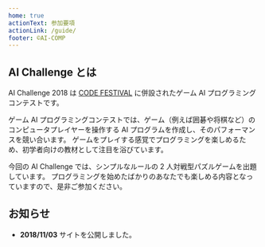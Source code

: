 ```yaml
---
home: true
actionText: 参加要項
actionLink: /guide/
footer: ©AI-COMP
---
```


## AI Challenge とは

AI Challenge 2018 は [CODE FESTIVAL](https://www.recruit-jinji.jp/recruitment/code_fes/) に併設されたゲーム AI プログラミングコンテストです。

ゲーム AI プログラミングコンテストでは、ゲーム（例えば囲碁や将棋など）のコンピュータプレイヤーを操作する AI プログラムを作成し、そのパフォーマンスを競い合います。
ゲームをプレイする感覚でプログラミングを楽しめるため、初学者向けの教材として注目を浴びています。

今回の AI Challenge では、シンプルなルールの 2 人対戦型パズルゲームを出題しています。
プログラミングを始めたばかりのあなたでも楽しめる内容となっていますので、是非ご参加ください。

## お知らせ

- **2018/11/03** サイトを公開しました。
